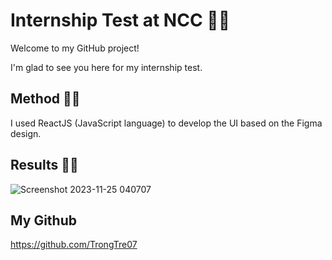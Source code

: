# Internship Test at NCC 🎉🎉

Welcome to my GitHub project!

I'm glad to see you here for my internship test.

## Method 🚧🚧

I used ReactJS (JavaScript language) to develop the UI based on the Figma design.

## Results 🚀🚀


![Screenshot 2023-11-25 040707](https://github.com/TrongTre07/Test_NCC/assets/97241232/72ac4878-a88a-4a01-97d9-a4e85ac0ffe6)


## My Github
https://github.com/TrongTre07
